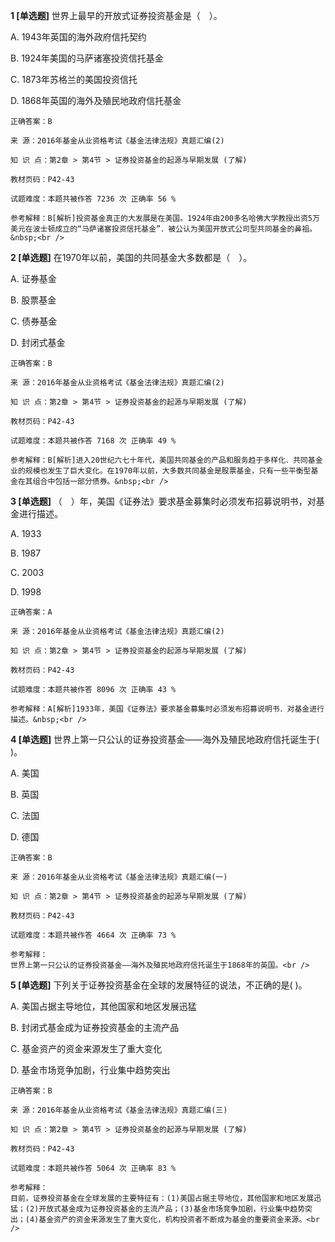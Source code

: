 **1 [单选题]** 世界上最早的开放式证券投资基金是（　）。 

A. 1943年英国的海外政府信托契约&nbsp;

B. 1924年美国的马萨诸塞投资信托基金&nbsp;

C. 1873年苏格兰的美国投资信托&nbsp;

D. 1868年英国的海外及殖民地政府信托基金&nbsp;

```
正确答案：B

来 源：2016年基金从业资格考试《基金法律法规》真题汇编(2)

知 识 点：第2章 > 第4节 > 证券投资基金的起源与早期发展 (了解)

教材页码：P42-43

试题难度：本题共被作答 7236 次 正确率 56 %

参考解释：B[解析]投资基金真正的大发展是在美国。1924年由200多名哈佛大学教授出资5万美元在波士顿成立的“马萨诸塞投资信托基金”．被公认为美国开放式公司型共同基金的鼻祖。&nbsp;<br />

```


**2 [单选题]** 在1970年以前，美国的共同基金大多数都是（　）。 

A. 证券基金&nbsp;

B. 股票基金&nbsp;

C. 债券基金&nbsp;

D. 封闭式基金&nbsp;

```
正确答案：B

来 源：2016年基金从业资格考试《基金法律法规》真题汇编(2)

知 识 点：第2章 > 第4节 > 证券投资基金的起源与早期发展 (了解)

教材页码：P42-43

试题难度：本题共被作答 7168 次 正确率 49 %

参考解释：B[解析]进入20世纪六七十年代，美国共同基金的产品和服务趋于多样化．共同基金业的规模也发生了巨大变化。在1970年以前，大多数共同基金是股票基金，只有一些平衡型基金在其组合中包括一部分债券。&nbsp;<br />

```


**3 [单选题]** （　）年，美国《证券法》要求基金募集时必须发布招募说明书，对基金进行描述。 

A. 1933&nbsp;

B. 1987&nbsp;

C. 2003&nbsp;

D. 1998&nbsp;

```
正确答案：A

来 源：2016年基金从业资格考试《基金法律法规》真题汇编(2)

知 识 点：第2章 > 第4节 > 证券投资基金的起源与早期发展 (了解)

教材页码：P42-43

试题难度：本题共被作答 8096 次 正确率 43 %

参考解释：A[解析]1933年，美国《证券法》要求基金募集时必须发布招募说明书．对基金进行描述。&nbsp;<br />
```


**4 [单选题]** 
世界上第一只公认的证券投资基金——海外及殖民地政府信托诞生于( )。

A. 美国

B. 英国

C. 法国

D. 德国

```
正确答案：B

来 源：2016年基金从业资格考试《基金法律法规》真题汇编(一)

知 识 点：第2章 > 第4节 > 证券投资基金的起源与早期发展 (了解)

教材页码：P42-43

试题难度：本题共被作答 4664 次 正确率 73 %

参考解释：
世界上第一只公认的证券投资基金——海外及殖民地政府信托诞生于1868年的英国。<br />

```


**5 [单选题]** 
下列关于证券投资基金在全球的发展特征的说法，不正确的是( )。

A. 美国占据主导地位，其他国家和地区发展迅猛

B. 封闭式基金成为证券投资基金的主流产品

C. 基金资产的资金来源发生了重大变化

D. 基金市场竞争加剧，行业集中趋势突出

```
正确答案：B

来 源：2016年基金从业资格考试《基金法律法规》真题汇编(三)

知 识 点：第2章 > 第4节 > 证券投资基金的起源与早期发展 (了解)

教材页码：P42-43

试题难度：本题共被作答 5064 次 正确率 83 %

参考解释：
目前，证券投资基金在全球发展的主要特征有：(1)美国占据主导地位，其他国家和地区发展迅猛；(2)开放式基金成为证券投资基金的主流产品；(3)基金市场竞争加剧，行业集中趋势突出；(4)基金资产的资金来源发生了重大变化，机构投资者不断成为基金的重要资金来源。<br />

```

